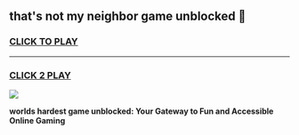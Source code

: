 
## that's not my neighbor game unblocked 👋
<h3>
<a href="https://premium.freeplayer.one?title=that's_not_my_neighbor_game_unblocked&ref=13F">CLICK TO PLAY</a></h3>
<hr>

<h3>
<a href="https://premium.freeplayer.one?title=that's_not_my_neighbor_game_unblocked&ref=13F">CLICK 2 PLAY</a>
  
</h3>

<a href="https://premium.freeplayer.one?title=that's_not_my_neighbor_game_unblocked&ref=12F/"><img src="https://clearcache.store/games.png"></a>


**worlds hardest game unblocked: Your Gateway to Fun and Accessible Online Gaming**
